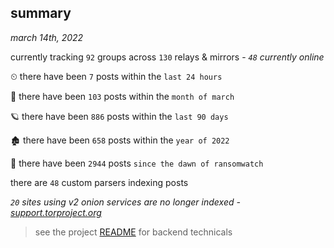 
## summary
_march 14th, 2022_

currently tracking `92` groups across `130` relays & mirrors - _`48` currently online_

⏲ there have been `7` posts within the `last 24 hours`

🦈 there have been `103` posts within the `month of march`

🪐 there have been `886` posts within the `last 90 days`

🏚 there have been `658` posts within the `year of 2022`

🦕 there have been `2944` posts `since the dawn of ransomwatch`

there are `48` custom parsers indexing posts

_`20` sites using v2 onion services are no longer indexed - [support.torproject.org](https://support.torproject.org/onionservices/v2-deprecation/)_

> see the project [README](https://github.com/thetanz/ransomwatch#ransomwatch--) for backend technicals
